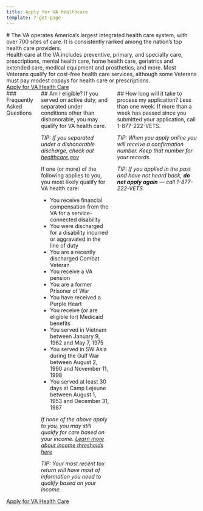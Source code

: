 ```yaml
---
title: Apply for VA Healthcare
template: 7-get-page
---
```

<div class="main interior hca-landing-page" role="main" markdown="0">
<div class="section one" markdown="0">
<div class="row" markdown="0">
<div class="small-12 columns"  markdown="1">
# The VA operates America’s largest integrated health care system, with over 700 sites of care. It is consistently ranked among the nation’s top health care providers.
</div>
<div class="small-12 columns"  markdown="1">
Health care at the VA includes preventive, primary, and specialty care, prescriptions, mental health care, home health care, geriatrics and extended care, medical equipment and prosthetics, and more. Most Veterans qualify for cost-free health care services, although some Veterans must pay modest copays for health care or prescriptions.
</div>
<div class="small-12 medium-12 columns actions">
<a class="usa-button-primary va-button-primary usa-button-big" href="healthcare/apply/application">Apply for VA Health Care</a>
</div>
</div>
</div>
<div class="row" markdown="0">
<div class="small-12 columns divider margin top usa-content"  markdown="1">
### Frequently Asked Questions
<div markdown="1">
## Am I eligible?
If you served on active duty, and separated under conditions other than dishonorable, you may qualify for VA health care.

_TIP: If you separated under a dishonorable discharge, check out [healthcare.gov](https://www.healthcare.gov/)_

<div class="feature" markdown="1">
If one (or more) of the following applies to you, you most likely qualify for VA health care:

- You receive financial compensation from the VA for a service-connected disability
- You were discharged for a disability incurred or aggravated in the line of duty
- You are a recently discharged Combat Veteran
- You receive a VA pension
- You are a former Prisoner of War
- You have received a Purple Heart
- You receive (or are eligible for) Medicaid benefits
- You served in Vietnam between January 9, 1962 and May 7, 1975
- You served in SW Asia during the Gulf War between August 2, 1990 and November 11, 1998
- You served at least 30 days at Camp Lejeune between August 1, 1953 and December 31, 1987
</div>

_If none of the above apply to you, you may still qualify for care based on your income. [Learn more about income thresholds here](http://nationalincomelimits.vaftl.us/)_

_TIP: Your most recent tax return will have most of information you need to qualify based on your income._

</div>

<div markdown="1">
## How long will it take to process my application?
Less than one week. If more than a week has passed since you submitted your application, call 1-877-222-VETS.

_TIP: When you apply online you will receive a confirmation number. Keep that number for your records._

_TIP: If you applied in the past and have not heard back, **do not apply again** — call 1-877-222-VETS._

</div>
</div>
</div>
</div>
<div class="va-action-bar--footer va-action-bar--start" markdown="0">
<div class="row" markdown="0">
<div class="small-12 columns" markdown="0">
<a class="usa-button-primary va-button-primary" href="healthcare/apply/application">Apply for VA Health Care</a>
</div>
</div>
</div>